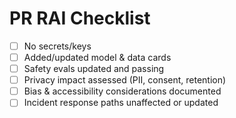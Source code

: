 # PR RAI Checklist

- [ ] No secrets/keys
- [ ] Added/updated model & data cards
- [ ] Safety evals updated and passing
- [ ] Privacy impact assessed (PII, consent, retention)
- [ ] Bias & accessibility considerations documented
- [ ] Incident response paths unaffected or updated
